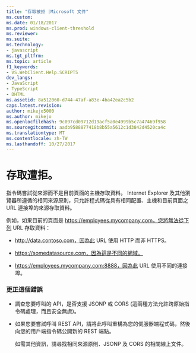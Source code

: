 ```yaml
---
title: "存取被拒 |Microsoft 文件"
ms.custom: 
ms.date: 01/18/2017
ms.prod: windows-client-threshold
ms.reviewer: 
ms.suite: 
ms.technology:
- javascript
ms.tgt_pltfrm: 
ms.topic: article
f1_keywords:
- VS.WebClient.Help.SCRIPT5
dev_langs:
- JavaScript
- TypeScript
- DHTML
ms.assetid: 8a512060-d744-47af-a83e-4ba42ea2c5b2
caps.latest.revision: 
author: mikejo5000
ms.author: mikejo
ms.openlocfilehash: 9c097cd09712d19acf5a0e4999b5c7a47469f958
ms.sourcegitcommit: aadb9588877418b8b55a5612c1d3842d4520ca4c
ms.translationtype: MT
ms.contentlocale: zh-TW
ms.lasthandoff: 10/27/2017
---
```

# <a name="access-is-denied"></a>存取遭拒。
指令碼嘗試從來源而不是目前頁面的主機存取資料。 Internet Explorer 及其他瀏覽器所遵循的相同來源原則，只允許程式碼從具有相同配置、主機和目前頁面之 URL 連接埠的來源存取資料。  
  
 例如，如果目前的頁面是 https://employees.mycompany.com，您將無法從下列 URL 存取資料：  
  
-   http://data.contoso.com，因為此 URL 使用 HTTP 而非 HTTPS。  
  
-   https://somedatasource.com，因為這是不同的網域。  
  
-   https://employees.mycompany.com:8888，因為此 URL 使用不同的連接埠。  
  
### <a name="to-correct-this-error"></a>更正這個錯誤  
  
-   調查您要呼叫的 API，是否支援 JSONP 或 CORS (這兩種方法允許跨原始指令碼處理，而且安全無虞)。  
  
-   如果您要嘗試呼叫 REST API，請將此呼叫重構為您的伺服器端程式碼，然後向您的用戶端指令碼公開新的 REST 端點。  
  
     如需其他資訊，請尋找相同來源原則、JSONP 及 CORS 的相關線上文件。